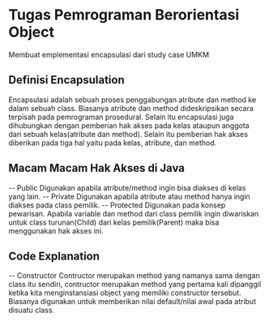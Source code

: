 # Tugas Pemrograman Berorientasi Object
Membuat emplementasi encapsulasi dari study case UMKM
## Definisi Encapsulation
Encapsulasi adalah sebuah proses penggabungan atribute dan method ke dalam sebuah class. Biasanya atribute dan method dideskripsikan secara terpisah pada pemrograman prosedural. Selain itu encapsulasi juga dihubungkan dengan pemberian hak akses pada kelas ataupun anggota dari sebuah kelas(atribute dan method). Selain itu pemberian hak akses diberikan pada tiga hal yaitu pada kelas, atribute, dan method.
## Macam Macam Hak Akses di Java
-- Public
Digunakan apabila atribute/method ingin bisa diakses di kelas yang lain.
-- Private Digunakan apabila atribute atau method hanya ingin diakses pada class pemilik.
-- Protected
Digunakan pada konsep pewarisan. Apabila variable dan method dari class pemilik ingin diwariskan untuk class turunan(Child) dari kelas pemilik(Parent) maka bisa menggunakan hak akses ini.
## Code Explanation
-- Constructor
Contructor merupakan method yang namanya sama dengan class itu sendiri, contructor merupakan method yang pertama kali dipanggil ketika kita menginstansiasi object yang memiliki constructor tersebut. Biasanya digunakan untuk memberikan nilai default/nilai awal pada atribut disuatu class. 